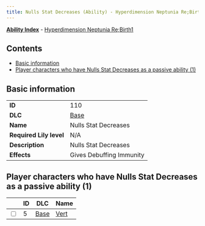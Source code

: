 ```yaml
---
title: Nulls Stat Decreases (Ability) - Hyperdimension Neptunia Re;Birth1
---
```


[**Ability Index**](/neptunia/rb1/ability/index.html) - [Hyperdimension Neptunia Re;Birth1](/neptunia/rb1)

## Contents

- [Basic information](#basic-information)
- [Player characters who have Nulls Stat Decreases as a passive ability (1)](#player-characters-who-have-nulls-stat-decreases-as-a-passive-ability-1)

## Basic information

|   |   |
| -- | -- |
| **ID** | 110 |
| **DLC** | [Base](/neptunia/rb1/dlc/1-base.html) |
| **Name** | Nulls Stat Decreases |
| **Required Lily level** | N/A |
| **Description** | Nulls Stat Decreases |
| **Effects** | Gives Debuffing Immunity |


## Player characters who have Nulls Stat Decreases as a passive ability (1)

|    | ID | DLC | Name |
| -- | -- | --- | ---- |
| <input type="checkbox" id="rb1-player-1-5" class="trackbox" /> | 5 | [Base](/neptunia/rb1/dlc/1-base.html) | [Vert](/neptunia/rb1/player/1-5-vert.html) |
